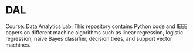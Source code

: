 # DAL
Course: Data Analytics Lab.
This repository contains Python code and IEEE papers on different machine algorithms such as linear regression, logistic regression, naive Bayes classifier, decision trees, and support vector machines.
